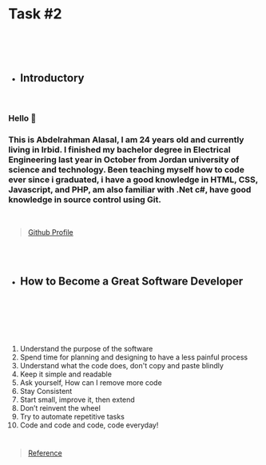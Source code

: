 
# Task #2


<br>
<br>
<br>

* ## Introductory 
<br>

### Hello 👋

### This is Abdelrahman Alasal, I am 24 years old and currently  living in Irbid. I finished my bachelor degree in Electrical Engineering last year in October from Jordan university of science and technology. Been teaching myself how to code ever since i graduated, i have a good knowledge in HTML, CSS, Javascript, and PHP, am also familiar with .Net c#, have good knowledge in source control using Git. 
<br>

>[Github Profile](https://github.com/Slow-Res/my-notes)


<br>
<br>

* ## How to Become a Great Software Developer

<br>

#
### &nbsp;

#### 
 <ol>

  <li> Understand the purpose of the software </li>
  <li>Spend time for planning and designing to have a less painful process</li>
  <li>Understand what the code does, don't copy and paste blindly</li>
   <li>Keep it simple and readable</li>
   <li>Ask yourself, How can I remove more code</li>
  <li>Stay Consistent</li>
  <li>Start small, improve it, then extend</li>
  <li>Don’t reinvent the wheel</li>
  <li>Try to automate repetitive tasks</li>
  <li>Code and code and code, code everyday!</li>
 
</ol> 

#


>[Reference](https://www.freecodecamp.org/news/learn-the-fundamentals-of-a-good-developer-mindset-in-15-minutes-81321ab8a682/)
